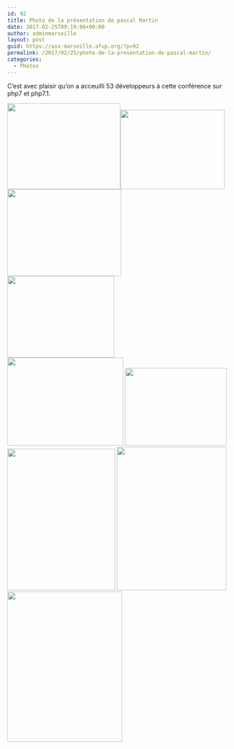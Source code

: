 ```yaml
---
id: 92
title: Photo de la présentation de pascal Martin
date: 2017-02-25T09:19:08+00:00
author: adminmarseille
layout: post
guid: https://aix-marseille.afup.org/?p=92
permalink: /2017/02/25/photo-de-la-presentation-de-pascal-martin/
categories:
  - Photos
---
```

C&rsquo;est avec plaisir qu&rsquo;on a acceuilli 53 développeurs à cette conférence sur php7 et php7.1.

[<img class=" wp-image-94 alignleft" src="https://aix-marseille.afup.org/files/2017/02/IMG_5281-300x225.jpg" alt="" width="258" height="196" />](https://aix-marseille.afup.org/files/2017/02/IMG_5281.jpg)[<img class="wp-image-95 alignright" src="https://aix-marseille.afup.org/files/2017/02/IMG_5287-300x225.jpg" alt="" width="238" height="181" />](https://aix-marseille.afup.org/files/2017/02/IMG_5287.jpg) [<img class="wp-image-96 alignleft" src="https://aix-marseille.afup.org/files/2017/02/IMG_5288-300x225.jpg" alt="" width="260" height="198" />](https://aix-marseille.afup.org/files/2017/02/IMG_5288.jpg) [<img class="wp-image-97 alignright" src="https://aix-marseille.afup.org/files/2017/02/IMG_5295-300x225.jpg" alt="" width="244" height="186" />](https://aix-marseille.afup.org/files/2017/02/IMG_5295.jpg) [<img class="wp-image-98 alignleft" src="https://aix-marseille.afup.org/files/2017/02/IMG_5296-300x225.jpg" alt="" width="265" height="201" />](https://aix-marseille.afup.org/files/2017/02/IMG_5296.jpg) [<img class=" wp-image-99 alignright" src="https://aix-marseille.afup.org/files/2017/02/IMG_5297-300x225.jpg" alt="" width="232" height="177" />](https://aix-marseille.afup.org/files/2017/02/IMG_5297.jpg) [<img class=" wp-image-100 alignleft" src="https://aix-marseille.afup.org/files/2017/02/IMG_5298-225x300.jpg" alt="" width="246" height="323" />](https://aix-marseille.afup.org/files/2017/02/IMG_5298.jpg) [<img class="wp-image-101 alignleft" src="https://aix-marseille.afup.org/files/2017/02/IMG_5299-225x300.jpg" alt="" width="250" height="327" />](https://aix-marseille.afup.org/files/2017/02/IMG_5299.jpg) [<img class="wp-image-102 aligncenter" src="https://aix-marseille.afup.org/files/2017/02/IMG_5300-225x300.jpg" alt="" width="262" height="343" />](https://aix-marseille.afup.org/files/2017/02/IMG_5300.jpg)

&nbsp;